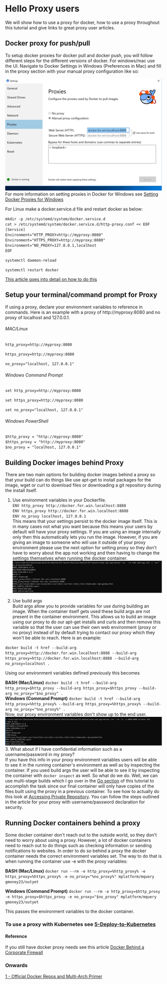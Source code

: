 # Hello Proxy users
We will show how to use a proxy for docker, how to use a proxy throughout this tutorial and give links to great proxy user articles.

## Docker proxy for push/pull

To setup docker proxies for docker pull and docker push, you will follow different steps for the different versions of docker. For windows/mac use the UI. Navigate to Docker Settings in Windows (Preferences in Mac) and fill in the proxy section with your manual proxy configuration like so:

![Manual Proxy Configuration Docker](../images/Docker_Proxy_Settings.PNG)
For more information on setting proxies in Docker for Windows see [Setting Docker Proxies for Windows](https://mandie.net/2017/12/10/docker-for-windows-behind-a-corporate-web-proxy-tips-and-tricks/)

For Linux make a docker.service.d file and restart docker as below:

`mkdir -p /etc/systemd/system/docker.service.d`<br/>
`cat > /etc/systemd/system/docker.service.d/http-proxy.conf << EOF`<br/>
`[Service]`<br/>
`Environment="HTTP_PROXY=http://myproxy:8080"`<br/>
`Environment="HTTPS_PROXY=http://myproxy:8080"`<br/>
`Environment="NO_PROXY=127.0.0.1,localhost`<br/>
`EOF`<br/>

`systemctl daemon-reload`

`systemctl restart docker`

[This article goes into detail on how to do this](https://elegantinfrastructure.com/docker/ultimate-guide-to-docker-http-proxy-configuration/)
## Setup your terminal/command prompt for Proxy

If using a proxy, declare your environment variables to reference in commands. Here is an example with a proxy of http://myproxy:8080 and no proxy of localhost and 127.0.0.1.

###### MAC/Linux

 `http_proxy=http://myproxy:8080`

 `https_proxy=http://myproxy:8080`

 `no_proxy="localhost, 127.0.0.1"`

###### Windows Command Prompt

  `set http_proxy=http://myproxy:8080`

  `set https_proxy=http://myproxy:8080`

  `set no_proxy="localhost, 127.0.0.1"`

###### Windows PowerShell

  `$http_proxy = "http://myproxy:8080"`<br/>
  `$https_proxy = "http://myproxy:8080"`<br/>
  `$no_proxy = "localhost, 127.0.0.1"`

## Building Docker images behind Proxy
There are two main options for building docker images behind a proxy so that
your build can do things like use apt-get to install packages for the image, wget or curl
to download files or downloading a git repository during the install itself.

1. Use environment variables in your Dockerfile.</br>
  `ENV http_proxy http://docker.for.win.localhost:8888` </br>
  `ENV https_proxy http://docker.for.win.localhost:8888`</br>
  `ENV no_proxy localhost, 127.0.0.1`</br>
    This means that your settings persist to the docker image itself.
    This is in many cases not what you want because this means your users by default
 will have your proxy settings. If you are using an image internally only then this
automatically lets you run the image. However, if you are giving an image to someone
who will use it outside of your proxy environment please use the next option for
setting proxy so they don't have to worry about the app not working
and then having to change the settings themselves when running the docker container.
 ![proxy_leaker](../images/leak_env.PNG)


2. Use build args </br>
Build args allow you to provide variables for use during building an image. When the container
itself gets used these build args are not present in the container environment.
This allows us to build an image using our proxy to do our apt-get installs and curls and
then remove this variable so that the user can use their own web environment
(proxy or no proxy) instead of by default trying to contact our proxy which they
won't be able to reach.
Here is an example:

 `docker build -t href --build-arg http_proxy=http://docker.for.win.localhost:8888 --build-arg https_proxy=http://docker.for.win.localhost:8888 --build-arg no_proxy=localhost .`</br>

 Using our environment variables defined previously this becomes

 **BASH (Mac/Linux)**
 `docker build -t href --build-arg http_proxy=$http_proxy --build-arg https_proxy=$https_proxy --build-arg no_proxy="$no_proxy" .`</br>
 **Windows (Command Prompt)**
`docker build -t href --build-arg http_proxy=%http_proxy% --build-arg https_proxy=%https_proxy% --build-arg no_proxy="%no_proxy%" .`</br>
Now, our proxy environment variables don't show up to the end user. ![build args no leak](../images/no_leak_env.PNG)
3. What about if I have confidential information such as a username/password in my proxy? <br/>
If you have this info in your proxy environment variables users will be able to see it
in the running container's environment as well as by inspecting the container. If you used build args the
user will be able to see it by inspecting the container with `docker inspect` as well.
So what do we do. Well, we can use multi-stage builds which I go over in the [Go section](Best-Practice-go.md)
of this tutorial to accomplish the task since our final container will only have copies of the files built
using the proxy in a previous container. To see how to actually do this look at [Accessing Private Repository](https://vsupalov.com/build-docker-image-clone-private-repo-ssh-key/).
You can follow the steps outlined in the article for your proxy with username/password declaration for security.

## Running Docker containers behind a proxy
Some docker container don't reach out to the outside world, so they don't need to worry
about using a proxy. However, a lot of docker containers need to reach out to do things
such as checking information or sending notifications to websites. In order to do so behind a
proxy the docker container needs the correct environment variables set. The way to do that is when running the container
use -e with the proxy variables:

**BASH (Mac/Linux)**
`docker run --rm -e http_proxy=%http_proxy% -e https_proxy=%https_proxy% -e no_proxy="%no_proxy%" mplatform/mquery gmoney23/outyet`

**Windows (Command Prompt)**
`docker run --rm -e http_proxy=$http_proxy -e https_proxy=$https_proxy -e no_proxy="$no_proxy" mplatform/mquery gmoney23/outyet`

This passes the environment variables to the docker container.

### To use a proxy with Kubernetes see [5-Deploy-to-Kubernetes](5-Deploy-to-Kubernetes.md)

#### Reference
If you still have docker proxy needs see this article [Docker Behind a Corporate Firewall](https://elegantinfrastructure.com/docker/ultimate-guide-to-docker-http-proxy-configuration/)

### Onwards
[1 - Official Docker Repos and Multi-Arch Primer](docs/1-Official-Multiarch.md)
